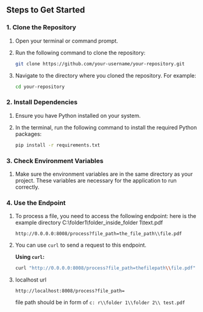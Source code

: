 ## Steps to Get Started

### 1. Clone the Repository

1. Open your terminal or command prompt.
2. Run the following command to clone the repository:

    ```bash
    git clone https://github.com/your-username/your-repository.git
    ```

3. Navigate to the directory where you cloned the repository. For example:

    ```bash
    cd your-repository
    ```

### 2. Install Dependencies

1. Ensure you have Python installed on your system.
2. In the terminal, run the following command to install the required Python packages:

    ```bash
    pip install -r requirements.txt
    ```

### 3. Check Environment Variables

1. Make sure the environment variables are in the same directory as your project. These variables are necessary for the application to run correctly.

### 4. Use the Endpoint

1. To process a file, you need to access the following endpoint:
   here is the example directory C:\\folder1\\folder_inside_folder 1\\text.pdf

    ```
    http://0.0.0.0:8008/process?file_path=the_file_path\\file.pdf
    ```

3. You can use `curl` to send a request to this endpoint.

    **Using `curl`:**

    ```bash
    curl "http://0.0.0.0:8008/process?file_path=thefilepath\\file.pdf"
    ```
4. localhost url
    ```url
    http://localhost:8008/process?file_path=
    ```
    file path should be in form of ```c: r\\folder 1\\folder 2\\ test.pdf```

